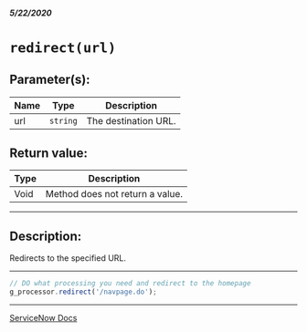 ##### 5/22/2020
# `redirect(url)`
## Parameter(s):
| Name | Type | Description |
|---|---|---|
| url | `string` | The destination URL. |

## Return value:
| Type | Description |
|---|---|
| Void | Method does not return a value. |

---

## Description:
Redirects to the specified URL.

---

```js
// DO what processing you need and redirect to the homepage
g_processor.redirect('/navpage.do');
```

---

[ServiceNow Docs](https://developer.servicenow.com/dev.do#!/reference/api/newyork/server/no-namespace/c_GlideScriptedProcessorScopedAPI#r_ScopedGlideScriptedProcessorRedirect_String)